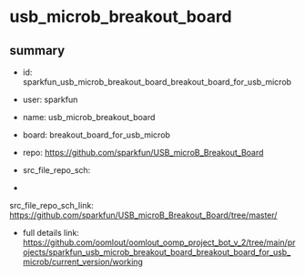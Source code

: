 # usb_microb_breakout_board
 
## summary 
* id: sparkfun_usb_microb_breakout_board_breakout_board_for_usb_microb
* user: sparkfun
* name: usb_microb_breakout_board
* board: breakout_board_for_usb_microb
* repo: https://github.com/sparkfun/USB_microB_Breakout_Board



* src_file_repo_sch: 
*
 src_file_repo_sch_link: https://github.com/sparkfun/USB_microB_Breakout_Board/tree/master/
* full details link: https://github.com/oomlout/oomlout_oomp_project_bot_v_2/tree/main/projects/sparkfun_usb_microb_breakout_board_breakout_board_for_usb_microb/current_version/working  






